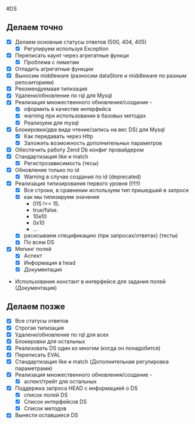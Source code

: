 #DS


## Делаем точно
* [x] Делаем основные статусы ответов (500, 404, 405)
    * [x] Регулируем используя Exception
* [x] Переписать каунт через агрегатные функци
    * [x] Проблема с лимитам
* [x] Отладить агригатные функции
* [x] Выносим middleware (разносим dataStore и middleware по разным репозиториям)
* [x] Рекомендуемаая типизация
* [x] Удалени/обновление по rql для Mysql
* [x] Реализация множественного обновления/создание - 
    * [x] оформить в качестве интерфейса
    * [x] warning при использовании в базовых методах
    * [x] Реализуем для mysql
* [x] Блокировки(два вида чтение/запись на вес DS) для Mysql
    * [x] Как передавать через Http
    * [x] Заложить возможность дополнительных параметров
* [x] Обеспечить работу Zend Db конфиг провайдером
* [x] Стандартизация like и match
    * [x] Регистрозависимость (тесы)
* [x] Обновление только по id
    * [x] Warning в случае создания по id (deprecated)    
* [x] Реализация типизирования первого уровня (!!!!!)
    * [x] Все строки, в сравнении используем тип пришедший в запросе
    * [x] как мы типизируем значения 
        * 015 !== 15. 
        * true/false. 
        * 10e10
        * 0x10
        * ...
    * [x] расисываем спецификацию (при запросах/ответах) (тесты)
    * [x] По всем DS
* [x] Мепинг полей
    * [x] Аспект
    * [x] Информация в head
    * [x] Документация 
* Использование констант в интерфейсе для задания полей (Документация)

## Делаем позже
* [x] Все статусы ответов
* [x] Строгая типизация
* [x] Удалени/обновление по rql для всех
* [x] Блокировки для остальных
* [x] Реализовать DS один ко многим (когда он понадобится)
* [x] Переписать EVAL
* [x] Стандартизация like и match (Дополнительная регулировка параметрами)
* [x] Реализация множественного обновления/создание - 
    * [x] аспект/трейт для остальных 
* [x] Поддержка запроса HEAD с информацией о DS
    * [x] список полей DS
    * [x] Список интерфейсов DS
    * [x] Список методов
* [x] Вынести оставшиеся DS